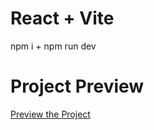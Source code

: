 # React + Vite

npm i + npm run dev

# Project Preview
[Preview the Project](https://react-datepicker-b1h5njve9-gabos-projects-936e8025.vercel.app/)
